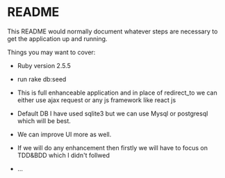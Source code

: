 # README

This README would normally document whatever steps are necessary to get the
application up and running.

Things you may want to cover:

* Ruby version 2.5.5
* run rake db:seed

* This is full enhanceable application and in place of redirect_to we can either use ajax request or any js framework like react js

* Default DB I have used sqlite3 but we can use Mysql or postgresql which will be best.

* We can improve UI more as well.

* If we will do any enhancement then firstly we will have to focus on TDD&BDD which I didn't follwed

* ...
